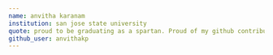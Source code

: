 ```yaml
---
name: anvitha karanam
institution: san jose state university
quote: proud to be graduating as a spartan. Proud of my github contributions till date.
github_user: anvithakp
---
```

